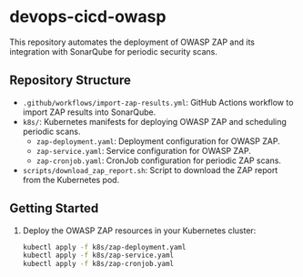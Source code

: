 # devops-cicd-owasp

This repository automates the deployment of OWASP ZAP and its integration with SonarQube for periodic security scans.

## Repository Structure

- `.github/workflows/import-zap-results.yml`: GitHub Actions workflow to import ZAP results into SonarQube.
- `k8s/`: Kubernetes manifests for deploying OWASP ZAP and scheduling periodic scans.
  - `zap-deployment.yaml`: Deployment configuration for OWASP ZAP.
  - `zap-service.yaml`: Service configuration for OWASP ZAP.
  - `zap-cronjob.yaml`: CronJob configuration for periodic ZAP scans.
- `scripts/download_zap_report.sh`: Script to download the ZAP report from the Kubernetes pod.

## Getting Started

1. Deploy the OWASP ZAP resources in your Kubernetes cluster:
   ```bash
   kubectl apply -f k8s/zap-deployment.yaml
   kubectl apply -f k8s/zap-service.yaml
   kubectl apply -f k8s/zap-cronjob.yaml
